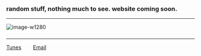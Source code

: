 ### random stuff, nothing much to see. website coming soon. 
---
![image-w1280](https://user-images.githubusercontent.com/21958992/129188979-09645ffc-30be-4a41-b92c-f8dc9f7a0360.png)
### 
---
[Tunes](https://www.youtube.com/watch?v=i2eYo433JRA) &nbsp;&nbsp;&nbsp;&nbsp;&nbsp;&nbsp; [Email](mailto:6c65626f77736b69@riseup.net) &nbsp;&nbsp;&nbsp;&nbsp;&nbsp;&nbsp;




